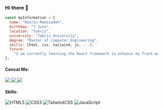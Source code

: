 ### Hi there 👋

```js
const myInformation = {
  name: "Nasrin Mamizadeh",
  birthday: "7 June",
  location: "Tabriz", 
  university: "Tabriz University",
  degree: "Master of Computer Engineering",
  skills: [html, css, tailwind, js, ...],
  future:
    "I am currently learning the React framework to enhance my front-end abilities",
};
```
#### Concat Me:
<p>
  <a href="https://instagram.com/nasrin._.mzd1/">
    <img src="https://img.shields.io/badge/Instagram-@nasrin._.mzd1-red?style=flat&logo=instagram" />
  </a>
  <a href="https://t.me/Nasrin_mzd/">
    <img src="https://img.shields.io/badge/Telegram-@Nasrin_mzd-blue?style=flat&logo=telegram" />
  </a>
  <a href="mailto:nasriiin2016@gmail.com">
      <img src="https://img.shields.io/badge/Email-nasriiin2016@gmail.com-red?style=flat&logo=gmail" /> 
  </a>
</p>

#### Skills:
![HTML5](https://img.shields.io/badge/html5-%23E34F26.svg?style=for-the-badge&logo=html5&logoColor=white)
![CSS3](https://img.shields.io/badge/css3-%231572B6.svg?style=for-the-badge&logo=css3&logoColor=white)
![TailwindCSS](https://img.shields.io/badge/tailwindcss-%2338B2AC.svg?style=for-the-badge&logo=tailwind-css&logoColor=white)
![JavaScript](https://img.shields.io/badge/javascript-%23323330.svg?style=for-the-badge&logo=javascript&logoColor=%23F7DF1E)
